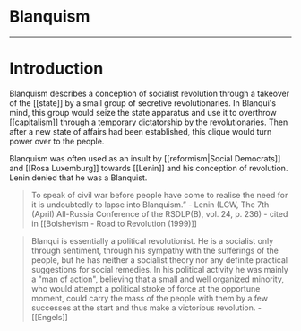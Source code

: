 # Blanquism


---
# Introduction
Blanquism describes a conception of socialist revolution through a takeover of the [[state]] by a small group of secretive revolutionaries. In Blanqui's mind, this group would seize the state apparatus and use it to overthrow [[capitalism]] through a temporary dictatorship by the revolutionaries. Then after a new state of affairs had been established, this clique would turn power over to the people. 

Blanquism was often used as an insult by [[reformism|Social Democrats]] and [[Rosa Luxemburg]] towards [[Lenin]] and his conception of revolution. Lenin denied that he was a Blanquist. 

> To speak of civil war before people have come to realise the need for it is undoubtedly to lapse into Blanquism.” - Lenin (LCW, The 7th (April) All-Russia Conference of the RSDLP(B), vol. 24, p. 236)
> \- cited in [[Bolshevism - Road to Revolution (1999)]]


> Blanqui is essentially a political revolutionist. He is a socialist only through sentiment, through his sympathy with the sufferings of the people, but he has neither a socialist theory nor any definite practical suggestions for social remedies. In his political activity he was mainly a "man of action", believing that a small and well organized minority, who would attempt a political stroke of force at the opportune moment, could carry the mass of the people with them by a few successes at the start and thus make a victorious revolution.
> \- [[Engels]]